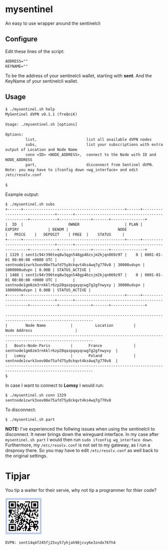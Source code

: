 # mysentinel
An easy to use wrapper around the sentinelcli 

## Configure
Edit these lines of the script:

```
ADDRESS=""
KEYNAME=""
```

To be the address of your sentinelcli wallet, starting with **sent**.
And the KeyName of your sentinelcli wallet.

## Usage

```
$ ./mysentinel.sh help
MySentinel dVPN v0.1.1 (freQniK)
 
Usage: ./mysentinel.sh [options]
 
Options: 
         list,                      list all available dVPN nodes
         subs,                      list your subscriptions with extra output of Location and Node Name
         conn <ID> <NODE_ADDRESS>,  connect to the Node with ID and NODE_ADDRESS
         part,                      disconnect from Sentinel dVPN. Note: you may have to ifconfig down <wg_interface> and edit /etc/resolv.conf
 
$ 
```

Example output:
```
$ ./mysentinel.sh subs
+------+---------------------------------------------+------+-------------------------------+-------+-------------------------------------------------+------------+--------------+-------+---------------+
|  ID  |                    OWNER                    | PLAN |            EXPIRY             | DENOM |                      NODE                       |   PRICE    |   DEPOSIT    | FREE  |    STATUS     |
+------+---------------------------------------------+------+-------------------------------+-------+-------------------------------------------------+------------+--------------+-------+---------------+
| 1329 | sent1c94r396teq8w3qgn548gp46zsjm2kjqn069z97 |    0 | 0001-01-01 00:00:00 +0000 UTC |       | sentnode1cwrk3xev08e75afd75y8ckqvt4ks4wq7g770v8 | 30000udvpn | 1000000udvpn | 0.00B | STATUS_ACTIVE |
| 1488 | sent1c94r396teq8w3qgn548gp46zsjm2kjqn069z97 |    0 | 0001-01-01 00:00:00 +0000 UTC |       | sentnode1gm8zm3rnkklr6zp20qazpqayqcwg7g2gfnwyxy | 30000udvpn | 1000000udvpn | 0.00B | STATUS_ACTIVE |
+------+---------------------------------------------+------+-------------------------------+-------+-------------------------------------------------+------------+--------------+-------+---------------+
 
-------------------------------------------------------------------------------------------------------------
|        Node Name           |          Location         |                   Node Address                   |
-------------------------------------------------------------------------------------------------------------
|   Bouts-Node-Paris         |       France              | sentnode1gm8zm3rnkklr6zp20qazpqayqcwg7g2gfnwyxy  |
|   Lomsy                    |       Poland              | sentnode1cwrk3xev08e75afd75y8ckqvt4ks4wq7g770v8  |
-------------------------------------------------------------------------------------------------------------
$ 
```

In case I want to connect to **Lomsy** I would run:

```
$ ./mysentinel.sh conn 1329 sentnode1cwrk3xev08e75afd75y8ckqvt4ks4wq7g770v8
```

To disconnect:
```
$ ./mysentinel.sh part
```

**NOTE:** I've experienced the follwing issues when using the sentinelcli to disconnect. It never brings down the wireguard interface. In my case after `mysentinel.sh part` I would then run `sudo ifconfig wg_interface down`. Furthermore, my `/etc/resolv.conf` is not set to my gateway, as I run a dnsproxy there. So you may have to edit `/etc/resolv.conf` as well back to the original settings.

# Tipjar
You tip a waiter for their servie, why not tip a programmer for thier code?

![tipjar qr](./img/dvpn_qr_code.png)

```
DVPN: sent14q4f245fj25xy57yhjah98jcvy6e3zndx76fh4
```

